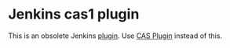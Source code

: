 # Jenkins cas1 plugin

This is an obsolete Jenkins [plugin](https://wiki.jenkins-ci.org/display/JENKINS/CAS1+Plugin).
Use [CAS Plugin](https://github.com/jenkinsci/cas-plugin) instead of this.
